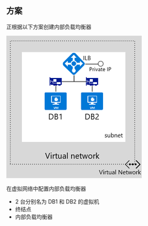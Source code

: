 ## 方案

正根据以下方案创建内部负载均衡器

![图像说明](./media/load-balancer-get-started-ilb-scenario-include/figure1.png)

在虚拟网络中配置内部负载均衡器

- 2 台分别名为 DB1 和 DB2 的虚拟机<BR>
- 终结点<BR>
- 内部负载均衡器<BR>

<!---HONumber=Mooncake_0822_2016-->